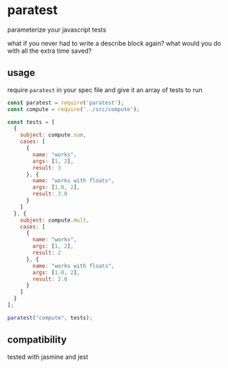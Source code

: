 # paratest

parameterize your javascript tests

what if you never had to write a describe block again? what would you do with all the extra time saved?

## usage

require `paratest` in your spec file and give it an array of tests to run

```js
const paratest = require('paratest');
const compute = require('../src/compute');

const tests = [
  {
    subject: compute.sum,
    cases: [
      {
        name: "works",
        args: [1, 2],
        result: 3
      }, {
        name: "works with floats",
        args: [1.0, 2],
        result: 3.0
      }
    ]
  }, {
    subject: compute.mult,
    cases: [
      {
        name: "works",
        args: [1, 2],
        result: 2
      }, {
        name: "works with floats",
        args: [1.0, 2],
        result: 2.0
      }
    ]
  }
];

paratest("compute", tests);
```

## compatibility

tested with jasmine and jest
